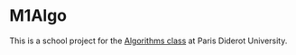 # M1Algo

This is a school project for the [Algorithms class][algo] at Paris Diderot
University.

[algo]: http://www.liafa.univ-paris-diderot.fr/~francoisl/m1algo.html
